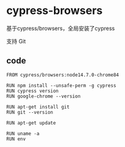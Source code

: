 # cypress-browsers
基于cypress/browsers，全局安装了cypress

支持 Git


## code
```
FROM cypress/browsers:node14.7.0-chrome84

RUN npm install --unsafe-perm -g cypress
RUN cypress version
RUN google-chrome --version

RUN apt-get install git
RUN git --version

RUN apt-get update

RUN uname -a
RUN env
```
